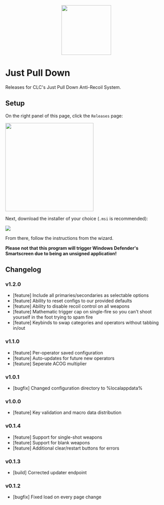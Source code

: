 <p align="center">
  <img src="https://github.com/user-attachments/assets/2b0b5dd0-0124-4b03-b62b-72da4b06cfaa" width=155>
</p>

# Just Pull Down
Releases for CLC's Just Pull Down Anti-Recoil System.

## Setup
On the right panel of this page, click the `Releases` page:

<img src="https://github.com/user-attachments/assets/e6b93b95-2432-4639-b67f-01c3c07a581c" width=275>

Next, download the installer of your choice (`.msi` is recommended):

<img src="https://github.com/user-attachments/assets/0951f95a-3fbf-43b2-8177-a9ef62358fc1">

From there, follow the instructions from the wizard.

**Please not that this program will trigger Windows Defender's Smartscreen due to being an unsigned application!**

## Changelog
### v1.2.0
- [feature] Include all primaries/secondaries as selectable options
- [feature] Ability to reset configs to our provided defaults
- [feature] Ability to disable recoil control on all weapons
- [feature] Mathematic trigger cap on single-fire so you can't shoot yourself in the foot trying to spam fire
- [feature] Keybinds to swap categories and operators without tabbing in/out
### v1.1.0
- [feature] Per-operator saved configuration
- [feature] Auto-updates for future new operators
- [feature] Seperate ACOG multiplier
### v1.0.1
- [bugfix] Changed configuration directory to %localappdata%
### v1.0.0
- [feature] Key validation and macro data distribution
### v0.1.4
- [feature] Support for single-shot weapons
- [feature] Support for blank weapons
- [feature] Additional clear/restart buttons for errors
### v0.1.3
- [build] Corrected updater endpoint
### v0.1.2
- [bugfix] Fixed load on every page change
